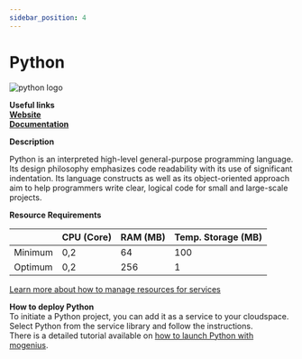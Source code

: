 ```yaml
---
sidebar_position: 4
---
```


# Python

![python logo](https://api.dev.mogenius.com/file/id/fce6fc6e-a933-4ead-abf4-c835073c66be)

**Useful links**  
**[Website](https://www.python.org/)**  
**[Documentation](https://docs.python.org/)**  

**Description**

Python is an interpreted high-level general-purpose programming language. Its design philosophy emphasizes code readability with its use of significant indentation. Its language constructs as well as its object-oriented approach aim to help programmers write clear, logical code for small and large-scale projects.

**Resource Requirements**

||CPU (Core)|RAM (MB)  |Temp. Storage (MB)|
|--|--|--|--|
| Minimum | 0,2 |64| 100
| Optimum | 0,2 |256| 1

[Learn more about how to manage resources for services](./../cloud-management/resource-management.md)

**How to deploy Python**  
To initiate a Python project, you can add it as a service to your cloudspace. Select Python from the service library and follow the instructions.  
There is a detailed tutorial available on [how to launch Python with mogenius](./../tutorials/deploy%20python.md).
